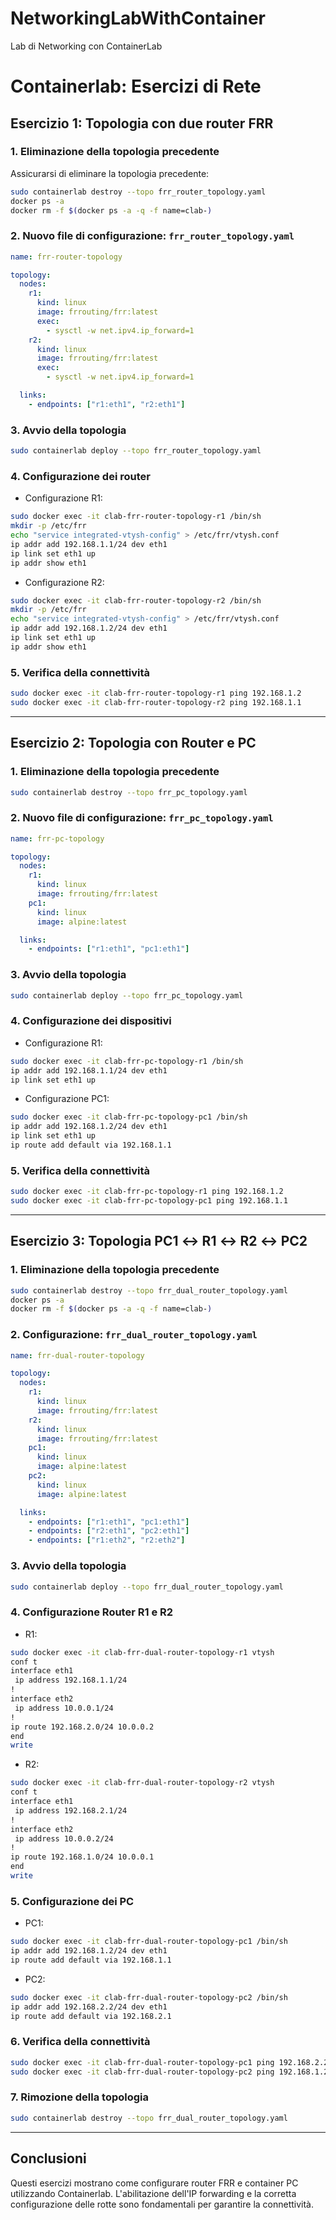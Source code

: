 # NetworkingLabWithContainer
Lab di Networking con ContainerLab

# Containerlab: Esercizi di Rete

## Esercizio 1: Topologia con due router FRR

### 1. Eliminazione della topologia precedente
Assicurarsi di eliminare la topologia precedente:
```bash
sudo containerlab destroy --topo frr_router_topology.yaml
docker ps -a
docker rm -f $(docker ps -a -q -f name=clab-)
```

### 2. Nuovo file di configurazione: `frr_router_topology.yaml`
```yaml
name: frr-router-topology

topology:
  nodes:
    r1:
      kind: linux
      image: frrouting/frr:latest
      exec:
        - sysctl -w net.ipv4.ip_forward=1
    r2:
      kind: linux
      image: frrouting/frr:latest
      exec:
        - sysctl -w net.ipv4.ip_forward=1

  links:
    - endpoints: ["r1:eth1", "r2:eth1"]
```

### 3. Avvio della topologia
```bash
sudo containerlab deploy --topo frr_router_topology.yaml
```

### 4. Configurazione dei router
- Configurazione R1:
```bash
sudo docker exec -it clab-frr-router-topology-r1 /bin/sh
mkdir -p /etc/frr
echo "service integrated-vtysh-config" > /etc/frr/vtysh.conf
ip addr add 192.168.1.1/24 dev eth1
ip link set eth1 up
ip addr show eth1
```
- Configurazione R2:
```bash
sudo docker exec -it clab-frr-router-topology-r2 /bin/sh
mkdir -p /etc/frr
echo "service integrated-vtysh-config" > /etc/frr/vtysh.conf
ip addr add 192.168.1.2/24 dev eth1
ip link set eth1 up
ip addr show eth1
```

### 5. Verifica della connettività
```bash
sudo docker exec -it clab-frr-router-topology-r1 ping 192.168.1.2
sudo docker exec -it clab-frr-router-topology-r2 ping 192.168.1.1
```

---

## Esercizio 2: Topologia con Router e PC

### 1. Eliminazione della topologia precedente
```bash
sudo containerlab destroy --topo frr_pc_topology.yaml
```

### 2. Nuovo file di configurazione: `frr_pc_topology.yaml`
```yaml
name: frr-pc-topology

topology:
  nodes:
    r1:
      kind: linux
      image: frrouting/frr:latest
    pc1:
      kind: linux
      image: alpine:latest

  links:
    - endpoints: ["r1:eth1", "pc1:eth1"]
```

### 3. Avvio della topologia
```bash
sudo containerlab deploy --topo frr_pc_topology.yaml
```

### 4. Configurazione dei dispositivi
- Configurazione R1:
```bash
sudo docker exec -it clab-frr-pc-topology-r1 /bin/sh
ip addr add 192.168.1.1/24 dev eth1
ip link set eth1 up
```
- Configurazione PC1:
```bash
sudo docker exec -it clab-frr-pc-topology-pc1 /bin/sh
ip addr add 192.168.1.2/24 dev eth1
ip link set eth1 up
ip route add default via 192.168.1.1
```

### 5. Verifica della connettività
```bash
sudo docker exec -it clab-frr-pc-topology-r1 ping 192.168.1.2
sudo docker exec -it clab-frr-pc-topology-pc1 ping 192.168.1.1
```

---

## Esercizio 3: Topologia PC1 ↔ R1 ↔ R2 ↔ PC2

### 1. Eliminazione della topologia precedente
```bash
sudo containerlab destroy --topo frr_dual_router_topology.yaml
docker ps -a
docker rm -f $(docker ps -a -q -f name=clab-)
```

### 2. Configurazione: `frr_dual_router_topology.yaml`
```yaml
name: frr-dual-router-topology

topology:
  nodes:
    r1:
      kind: linux
      image: frrouting/frr:latest
    r2:
      kind: linux
      image: frrouting/frr:latest
    pc1:
      kind: linux
      image: alpine:latest
    pc2:
      kind: linux
      image: alpine:latest

  links:
    - endpoints: ["r1:eth1", "pc1:eth1"]
    - endpoints: ["r2:eth1", "pc2:eth1"]
    - endpoints: ["r1:eth2", "r2:eth2"]
```

### 3. Avvio della topologia
```bash
sudo containerlab deploy --topo frr_dual_router_topology.yaml
```

### 4. Configurazione Router R1 e R2
- R1:
```bash
sudo docker exec -it clab-frr-dual-router-topology-r1 vtysh
conf t
interface eth1
 ip address 192.168.1.1/24
!
interface eth2
 ip address 10.0.0.1/24
!
ip route 192.168.2.0/24 10.0.0.2
end
write
```
- R2:
```bash
sudo docker exec -it clab-frr-dual-router-topology-r2 vtysh
conf t
interface eth1
 ip address 192.168.2.1/24
!
interface eth2
 ip address 10.0.0.2/24
!
ip route 192.168.1.0/24 10.0.0.1
end
write
```

### 5. Configurazione dei PC
- PC1:
```bash
sudo docker exec -it clab-frr-dual-router-topology-pc1 /bin/sh
ip addr add 192.168.1.2/24 dev eth1
ip route add default via 192.168.1.1
```
- PC2:
```bash
sudo docker exec -it clab-frr-dual-router-topology-pc2 /bin/sh
ip addr add 192.168.2.2/24 dev eth1
ip route add default via 192.168.2.1
```

### 6. Verifica della connettività
```bash
sudo docker exec -it clab-frr-dual-router-topology-pc1 ping 192.168.2.2
sudo docker exec -it clab-frr-dual-router-topology-pc2 ping 192.168.1.2
```

### 7. Rimozione della topologia
```bash
sudo containerlab destroy --topo frr_dual_router_topology.yaml
```

---

## Conclusioni
Questi esercizi mostrano come configurare router FRR e container PC utilizzando Containerlab. L'abilitazione dell'IP forwarding e la corretta configurazione delle rotte sono fondamentali per garantire la connettività.
```
